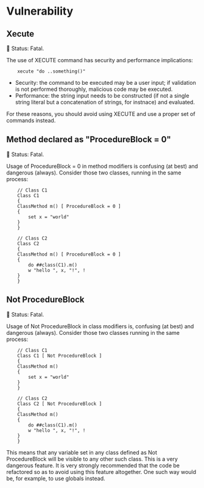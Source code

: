 # Vulnerability

## Xecute

:red_circle: Status: Fatal.

The use of XECUTE command has security and performance implications:

```cos
    xecute "do ..something()"
```
* Security: the command to be executed may be a user input; if validation is not performed thoroughly, malicious code may be executed.
* Performance: the string input needs to be constructed (if not a single string literal but a concatenation of strings, for instnace) and evaluated.

For these reasons, you should avoid using XECUTE and use a proper set of commands instead.

## Method declared as "ProcedureBlock = 0"

:red_circle: Status: Fatal.

Usage of ProcedureBlock = 0 in method modifiers is confusing (at best) and dangerous (always). Consider those two classes, running in the same process:

```cos
    // Class C1
    Class C1
    {
    ClassMethod m() [ ProcedureBlock = 0 ]
    {
        set x = "world"
    }
    }

    // Class C2
    Class C2
    {
    ClassMethod m() [ ProcedureBlock = 0 ]
    {
        do ##class(C1).m()
        w "hello ", x, "!", !
    }
    }
```

## Not ProcedureBlock

:red_circle: Status: Fatal.

Usage of Not ProcedureBlock in class modifiers is, confusing (at best) and dangerous (always). Consider those two classes running in the same process:

```cos
    // Class C1
    Class C1 [ Not ProcedureBlock ]
    {
    ClassMethod m()
    {
        set x = "world"
    }
    }

    // Class C2
    Class C2 [ Not ProcedureBlock ]
    {
    ClassMethod m()
    {
        do ##class(C1).m()
        w "hello ", x, "!", !
    }
    }
```

This means that any variable set in any class defined as Not ProcedureBlock will be visible to any other such class.
This is a very dangerous feature. It is very strongly recommended that the code be refactored so as to avoid using this feature altogether. One such way would be, for example, to use globals instead.
